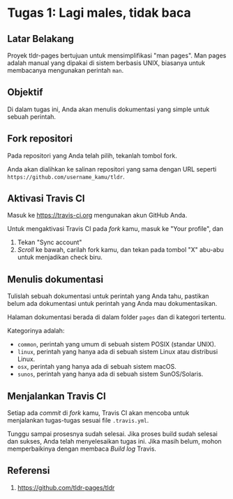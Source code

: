 # Tugas 1: Lagi males, tidak baca

## Latar Belakang

Proyek tldr-pages bertujuan untuk mensimplifikasi "man pages". Man pages
adalah manual yang dipakai di sistem berbasis UNIX, biasanya untuk
membacanya mengunakan perintah `man`.

## Objektif

Di dalam tugas ini, Anda akan menulis dokumentasi yang simple untuk sebuah
perintah.

## Fork repositori

Pada repositori yang Anda telah pilih, tekanlah tombol fork.

Anda akan dialihkan ke salinan repositori yang sama dengan URL seperti `https://github.com/username_kamu/tldr`.

## Aktivasi Travis CI

Masuk ke https://travis-ci.org mengunakan akun GitHub Anda.

Untuk mengaktivasi Travis CI pada _fork_ kamu, masuk ke "Your profile", dan

1. Tekan "Sync account"
2. _Scroll_ ke bawah, carilah fork kamu, dan tekan pada tombol "X" abu-abu
   untuk menjadikan check biru.

## Menulis dokumentasi

Tulislah sebuah dokumentasi untuk perintah yang Anda tahu, pastikan belum
ada dokumentasi untuk perintah yang Anda mau dokumentasikan.

Halaman dokumentasi berada di dalam folder `pages` dan di kategori tertentu.

Kategorinya adalah:
  * `common`, perintah yang umum di sebuah sistem POSIX (standar UNIX).
  * `linux`, perintah yang hanya ada di sebuah sistem Linux atau distribusi
    Linux.
  * `osx`, perintah yang hanya ada di sebuah sistem macOS.
  * `sunos`, perintah yang hanya ada di sebuah sistem SunOS/Solaris.

## Menjalankan Travis CI

Setiap ada _commit_ di _fork_ kamu, Travis CI akan mencoba untuk menjalankan
tugas-tugas sesuai file `.travis.yml`.

Tunggu sampai prosesnya sudah selesai. Jika proses build sudah selesai dan
sukses, Anda telah menyelesaikan tugas ini. Jika masih belum, mohon
memperbaikinya dengan membaca *Build log* Travis.

## Referensi

1. https://github.com/tldr-pages/tldr
